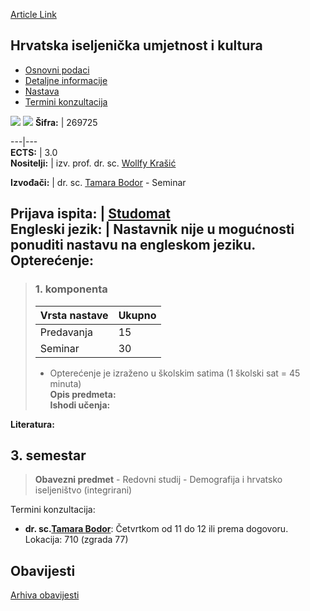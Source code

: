 [Article Link](https://www.fhs.hr/predmet/hiuk_a)

## Hrvatska iseljenička umjetnost i kultura
  * [Osnovni podaci](https://www.fhs.hr/predmet/hiuk_a#v1id-904812_209842_1_0 "Osnovni podaci")
  * [Detaljne informacije](https://www.fhs.hr/predmet/hiuk_a#v1id-904812_209842_1_1 "Detaljne informacije")
  * [Nastava](https://www.fhs.hr/predmet/hiuk_a#v1id-904812_209842_1_2 "Nastava")
  * [Termini konzultacija](https://www.fhs.hr/predmet/hiuk_a#v1id-904812_209842_1_3 "Termini konzultacija")


[![](https://www.fhs.hr/img/flags/gif/hr.gif)](https://www.fhs.hr/predmet/hiuk_a) [![](https://www.fhs.hr/img/flags/gif/gb.gif)](https://www.fhs.hr/en/course/ceaac_a)
**Šifra:** |  269725  
  
---|---  
**ECTS:** |  3.0   
**Nositelji:** |  izv. prof. dr. sc. [Wollfy Krašić](https://www.fhs.hr/djelatnik/wollfy.krasic)   
  
**Izvođači:** |  dr. sc. [Tamara Bodor](https://www.fhs.hr/djelatnik/tamara.bodor) - Seminar  
  
**Prijava ispita:** |  [Studomat](http://www.isvu.hr/studomat)  
**Engleski jezik:** |  Nastavnik nije u mogućnosti ponuditi nastavu na engleskom jeziku.   
**Opterećenje:**  
---  
> ### 1. komponenta
> | Vrsta nastave | Ukupno  
> ---|---  
> Predavanja | 15  
> Seminar | 30  
> * Opterećenje je izraženo u školskim satima (1 školski sat = 45 minuta)   
**Opis predmeta:**  
> **Ishodi učenja:**  

  
**Literatura:**  

  
**3. semestar**  
---  
> **Obavezni predmet** - Redovni studij - Demografija i hrvatsko iseljeništvo (integrirani)  
>   
Termini konzultacija: 
  * **dr. sc.[Tamara Bodor](https://www.fhs.hr/djelatnik/tamara.bodor)**: 
Četvrtkom od 11 do 12 ili prema dogovoru.
Lokacija: 710 (zgrada 77) 


## Obavijesti
[Arhiva obavijesti](https://www.fhs.hr/predmet/hiuk_a?@=21nd1#news_123974 "Arhiva obavijesti")
